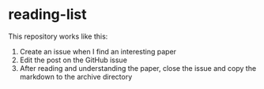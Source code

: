 # reading-list

This repository works like this:
1. Create an issue when I find an interesting paper
2. Edit the post on the GitHub issue
3. After reading and understanding the paper, close the issue and copy the markdown to the archive directory
